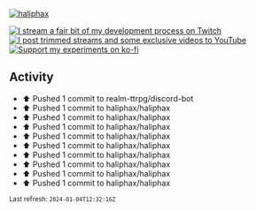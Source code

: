 [![haliphax](https://pbs.twimg.com/profile_banners/458808076/1545597092/1500x500)](https://haliphax.dev)

[![I stream a fair bit of my development process on Twitch](https://img.shields.io/twitch/status/haliphax?logo=twitch&style=for-the-badge)](https://twitch.tv/haliphax) &nbsp; [![I post trimmed streams and some exclusive videos to YouTube](https://img.shields.io/badge/youtube-watch-f00?logo=youtube&style=for-the-badge)](https://youtube.com/haliphaxyt) &nbsp; [![Support my experiments on ko-fi](https://img.shields.io/badge/kofi-support-ff5e5b?logo=ko-fi&style=for-the-badge)](https://ko-fi.com/haliphax)

## Activity

* ⬆️ Pushed 1 commit to realm-ttrpg/discord-bot
* ⬆️ Pushed 1 commit to haliphax/haliphax
* ⬆️ Pushed 1 commit to haliphax/haliphax
* ⬆️ Pushed 1 commit to haliphax/haliphax
* ⬆️ Pushed 1 commit to haliphax/haliphax
* ⬆️ Pushed 1 commit to haliphax/haliphax
* ⬆️ Pushed 1 commit to haliphax/haliphax
* ⬆️ Pushed 1 commit to haliphax/haliphax
* ⬆️ Pushed 1 commit to haliphax/haliphax
* ⬆️ Pushed 1 commit to haliphax/haliphax

<small>Last refresh: `2024-01-04T12:32:16Z`</small>
